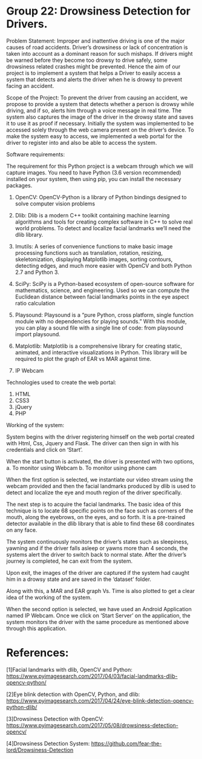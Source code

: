 
# Group 22: Drowsiness Detection for Drivers.

Problem Statement: Improper and inattentive driving is one of the major causes of road accidents. Driver’s drowsiness or lack of concentration is taken into account as a dominant reason for such mishaps. If drivers might be warned before they become too drowsy to drive safely, some drowsiness related crashes might be prevented. Hence the aim of our project is to implement a system that helps a Driver to easily access a system that detects and alerts the driver when he is drowsy to prevent facing an accident. 

Scope of the Project: To prevent the driver from causing an accident, we propose to provide a system that detects whether a person is drowsy while driving, and if so, alerts him through a voice message in real time. The system also captures the image of the driver in the drowsy state and saves it to use it as proof if necessary. Initially the system was implemented to be accessed solely through the web camera present on the driver’s device. To make the system easy to access, we implemented a web portal for the driver to register into and also be able to access the system.

Software requirements: 

The requirement for this Python project is a webcam through which we will capture images. You need to have Python (3.6 version recommended) installed on your system, then using pip, you can install the necessary packages. 

1. OpenCV: OpenCV-Python is a library of Python bindings designed to solve computer vision problems

2. Dlib: Dlib is a modern C++ toolkit containing machine learning algorithms and tools for creating complex software in C++ to solve real world problems. To detect and localize facial landmarks we’ll need the dlib library.

3. Imutils: A series of convenience functions to make basic image processing functions such as translation, rotation, resizing, skeletonization, displaying Matplotlib images, sorting contours, detecting edges, and much more easier with OpenCV and both Python 2.7 and Python 3.

4. SciPy: SciPy is a Python-based ecosystem of open-source software for mathematics, science, and engineering. Used so we can compute the Euclidean distance between facial landmarks points in the eye aspect ratio calculation
 
5. Playsound: Playsound is a “pure Python, cross platform, single function module with no dependencies for playing sounds.” With this module, you can play a sound file with a single line of code: from playsound import playsound.

6. Matplotlib: Matplotlib is a comprehensive library for creating static, animated, and interactive visualizations in Python. This library will be required to plot the graph of EAR vs MAR against time. 
7. IP Webcam

Technologies used to create the web portal:

1.  HTML
2. CSS3
3. jQuery
4. PHP

Working of the system: 

System begins with the driver registering himself on the web portal created with Html, Css, Jquery and Flask. The driver can then sign in with his credentials and click on ‘Start’.

When the start button is activated, the driver is presented with two options,
a. To monitor using Webcam 
b. To monitor using phone cam

When the first option is selected, we instantiate our video stream using the webcam provided and then the facial landmarks produced by dlib is used to detect and localize the eye and mouth region of the driver specifically.

The next step is to acquire the facial landmarks. The basic idea of this technique is to locate 68 specific points on the face such as corners of the mouth, along the eyebrows, on the eyes, and so forth. It is a pre-trained detector available in the dlib library that is able to find these 68 coordinates on any face. 

The system continuously monitors the driver’s states such as sleepiness, yawning and if the driver falls asleep or yawns more than 4 seconds, the systems alert the driver to switch back to normal state. After the driver’s journey is completed, he can exit from the system. 

Upon exit, the images of the driver are captured if the system had caught him in a drowsy state and are saved in the ‘dataset’ folder. 

Along with this, a MAR and EAR graph Vs. Time is also plotted to get a clear idea of the working of the system.

When the second option is selected, we have used an Android Application named IP Webcam. Once we click on ‘Start Server’ on the application, the system monitors the driver with the same procedure as mentioned above through this application.

# References:
[1]Facial landmarks with dlib, OpenCV and Python: https://www.pyimagesearch.com/2017/04/03/facial-landmarks-dlib-opencv-python/

[2]Eye blink detection with OpenCV, Python, and dlib: https://www.pyimagesearch.com/2017/04/24/eye-blink-detection-opencv-python-dlib/

[3]Drowsiness Detection with OpenCV: https://www.pyimagesearch.com/2017/05/08/drowsiness-detection-opencv/

[4]Drowsiness Detection System: https://github.com/fear-the-lord/Drowsiness-Detection





